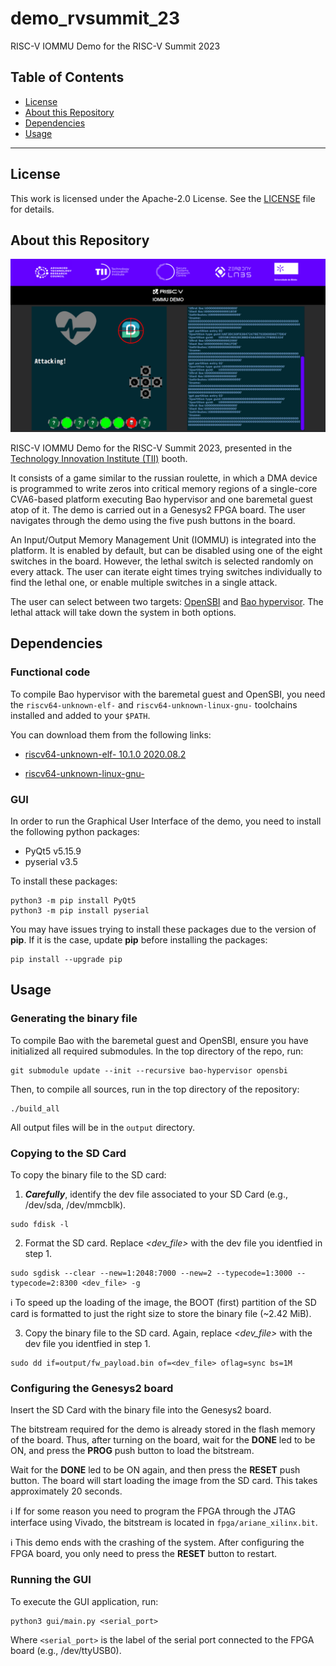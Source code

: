 # demo_rvsummit_23
RISC-V IOMMU Demo for the RISC-V Summit 2023

<!-- Table of contents -->
<!-- License -->
<!-- About this project -->
<!-- Interfaces -->
<!-- Usage -->
<!-- Features -->
<!-- Testing -->
<!-- Roadmap -->

## Table of Contents

- [License](#license)
- [About this Repository](#about-this-repository)
- [Dependencies](#dependencies)
- [Usage](#usage)

***

## License

This work is licensed under the Apache-2.0 License. See the [LICENSE](./LICENSE) file for details.

## About this Repository

![Demo Capture](./doc/demo_capture.png)

RISC-V IOMMU Demo for the RISC-V Summit 2023, presented in the [Technology Innovation Institute (TII)](https://www.tii.ae/) booth.

It consists of a game similar to the russian roulette, in which a DMA device is programmed to write zeros into critical memory regions of a single-core CVA6-based platform executing Bao hypervisor and one baremetal guest atop of it. The demo is carried out in a Genesys2 FPGA board. The user navigates through the demo using the five push buttons in the board.

An Input/Output Memory Management Unit (IOMMU) is integrated into the platform. It is enabled by default, but can be disabled using one of the eight switches in the board. However, the lethal switch is selected randomly on every attack. The user can iterate eight times trying switches individually to find the lethal one, or enable multiple switches in a single attack.

The user can select between two targets: [OpenSBI](https://github.com/riscv-software-src/opensbi) and [Bao hypervisor](https://github.com/bao-project/bao-hypervisor). The lethal attack will take down the system in both options.


## **Dependencies**

### Functional code
To compile Bao hypervisor with the baremetal guest and OpenSBI, you need the `riscv64-unknown-elf-` and `riscv64-unknown-linux-gnu-` toolchains installed and added to your `$PATH`.

You can download them from the following links:
- [riscv64-unknown-elf- 10.1.0 2020.08.2](https://static.dev.sifive.com/dev-tools/freedom-tools/v2020.08/riscv64-unknown-elf-gcc-10.1.0-2020.08.2-x86_64-linux-ubuntu14.tar.gz)

- [riscv64-unknown-linux-gnu-](https://github.com/riscv-collab/riscv-gnu-toolchain/releases/tag/2021.08.11)

### GUI
In order to run the Graphical User Interface of the demo, you need to install the following python packages:

- PyQt5 v5.15.9
- pyserial v3.5

To install these packages:
```
python3 -m pip install PyQt5
python3 -m pip install pyserial
```

You may have issues trying to install these packages due to the version of **pip**. If it is the case, update **pip** before installing the packages:
```
pip install --upgrade pip 
```

## **Usage**

### Generating the binary file
To compile Bao with the baremetal guest and OpenSBI, ensure you have initialized all required submodules. In the top directory of the repo, run:
```
git submodule update --init --recursive bao-hypervisor opensbi
```
Then, to compile all sources, run in the top directory of the repository:
```
./build_all
```
All output files will be in the `output` directory.

### Copying to the SD Card
To copy the binary file to the SD card:
1. ***Carefully***, identify the dev file associated to your SD Card (e.g., /dev/sda, /dev/mmcblk).
```
sudo fdisk -l
```

2. Format the SD card. Replace *\<dev_file\>* with the dev file you identfied in step 1. 
```
sudo sgdisk --clear --new=1:2048:7000 --new=2 --typecode=1:3000 --typecode=2:8300 <dev_file> -g
```
:information_source: To speed up the loading of the image, the BOOT (first) partition of the SD card is formatted to just the right size to store the binary file (~2.42 MiB).

3. Copy the binary file to the SD card. Again, replace *\<dev_file\>* with the dev file you identfied in step 1. 
```
sudo dd if=output/fw_payload.bin of=<dev_file> oflag=sync bs=1M
```

### Configuring the Genesys2 board
Insert the SD Card with the binary file into the Genesys2 board.

The bitstream required for the demo is already stored in the flash memory of the board. Thus, after turning on the board, wait for the **DONE** led to be ON, and press the **PROG** push button to load the bitstream.

Wait for the **DONE** led to be ON again, and then press the **RESET** push button. The board will start loading the image from the SD card. This takes approximately 20 seconds.

:information_source: If for some reason you need to program the FPGA through the JTAG interface using Vivado, the bitstream is located in  `fpga/ariane_xilinx.bit`.

:information_source: This demo ends with the crashing of the system. After configuring the FPGA board, you only need to press the **RESET** button to restart. 

### Running the GUI
To execute the GUI application, run:
```
python3 gui/main.py <serial_port>
```
Where `<serial_port>` is the label of the serial port connected to the FPGA board (e.g., /dev/ttyUSB0).